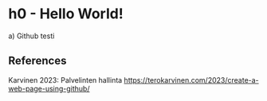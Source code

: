 # h0 - Hello World!

a) Github testi

## References

Karvinen 2023: Palvelinten hallinta https://terokarvinen.com/2023/create-a-web-page-using-github/
